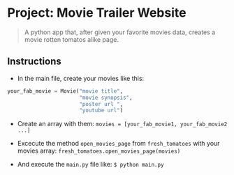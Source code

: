 # Project: Movie Trailer Website

>A python app that, after given your favorite movies data, creates a movie rotten tomatos alike page.

## Instructions

- In the main file, create your movies like this:

```py
your_fab_movie = Movie("movie title",
                       "movie synopsis",
                       "poster url ",
                       "youtube url")
```

- Create an array with them: `movies = [your_fab_movie1, your_fab_movie2 ...]`

- Excecute the method `open_movies_page` from `fresh_tomatoes` with your movies array: `fresh_tomatoes.open_movies_page(movies)`

- And execute the `main.py` file like: `$ python main.py`
